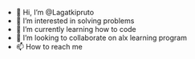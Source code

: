- 👋 Hi, I’m @Lagatkipruto
- 👀 I’m interested in solving problems
- 🌱 I’m currently learning how to code
- 💞️ I’m looking to collaborate on alx learning program 
- 📫 How to reach me 

<!---
Lagatkipruto/Lagatkipruto is a ✨ special ✨ repository because its `README.md` (this file) appears on your GitHub profile.
You can click the Preview link to take a look at your changes.
--->
